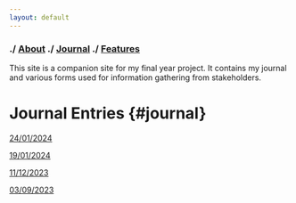 ```yaml
---
layout: default
---
```

### ./ [About](about) ./ [Journal](#journal) ./ [Features](feature-list)

This site is a companion site for my final year project. It contains my journal and various forms used for information gathering from stakeholders.

# Journal Entries {#journal}

[24/01/2024](2024-01-24)

[19/01/2024](2024-01-19)

[11/12/2023](2023-12-11)

[03/09/2023](2023-09-03)
